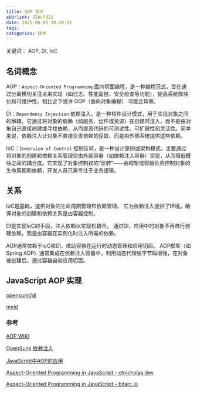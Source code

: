 ```yaml
---
title: AOP 相关
abbrlink: 326cfd21
date: 2025-06-01 20:20:03
tags:
categories: 技术
---
```


关键词： AOP, DI, IoC

## 名词概念


AOP：`Aspect-Oriented Programming` 面向切面编程，是一种编程范式，旨在通过分离横切关注点来实现（如日志、性能监控、安全检查等功能），提高系统模块化和可维护性。相比之下或许 OOP（面向对象编程） 可能会耳熟。

DI：`Dependency Injection` 依赖注入，是一种软件设计模式，用于实现对象之间的解耦。它通过将对象的依赖（如服务、组件或资源）在创建时注入，而不是由对象自己直接创建或寻找依赖，从而提高代码的可测试性、可扩展性和灵活性。简单来说，依赖注入让对象不直接负责依赖的获取，而是由外部系统提供这些依赖。

IoC：`Inversion of Control` 控制反转，是一种设计原则或架构模式，主要通过将对象的创建和依赖关系管理交由外部容器（如依赖注入容器）实现，从而降低模块之间的耦合度。它实现了对象控制权的“反转”——由框架或容器负责控制对象的生命周期和依赖，开发人员只需专注于业务逻辑。

## 关系
IoC是基础，提供对象的生命周期管理和依赖管理。
它为依赖注入提供了环境，确保对象的创建和依赖关系是由容器控制。

DI是实现IoC的手段，注入依赖以实现松耦合。
通过DI，应用中的对象不再自行创建依赖，而是由容器在实例化时注入所需的依赖。

AOP通常依赖于IoC和DI，借助容器在运行时动态管理和应用切面。
AOP框架（如Spring AOP）通常集成在依赖注入容器中，利用动态代理或字节码增强，在对象被创建后，通过容器自动应用切面。

## JavaScript AOP 实现

[opensumi/di](https://github.com/opensumi/di)

[meld](https://github.com/cujojs/meld)


### 参考

[AOP WIKI](https://zh.wikipedia.org/wiki/%E9%9D%A2%E5%90%91%E5%88%87%E9%9D%A2%E7%9A%84%E7%A8%8B%E5%BA%8F%E8%AE%BE%E8%AE%A1)

[OpenSumi 依赖注入](https://opensumi.com/zh/docs/develop/basic-design/dependence-injector)

[JavaScript中AOP的应用](https://juejin.cn/post/6844903838172839943)

[Aspect-Oriented Programming in JavaScript - ctnicholas.dev](https://www.ctnicholas.dev/notes/aspect-oriented-programming-in-javascript)

[Aspect-Oriented Programming in JavaScript - bitsrc.io](https://blog.bitsrc.io/aspect-oriented-programming-in-javascript-c4cb43f6bfcc)
